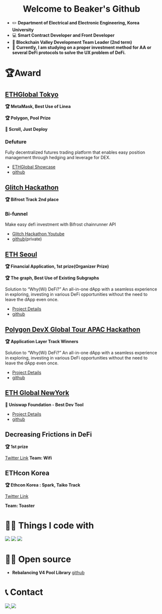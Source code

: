 <h1 style="text-align: center"> Welcome to Beaker's Github </h1>


- ✏️ **Department of Electrical and Electronic Engineering, Korea University**
- 💻 **Smart Contract Developer and Front Developer**
- 🏢 **Blockchain Valley Development Team Leader (2nd term)**
- 💼 **Currently, I am studying on a proper investment method for AA or several DeFi protocols to solve the UX problem of DeFi.**





# 🏆️Award

## [ETHGlobal Tokyo](https://ethglobal.com/showcase/defuture-g31hx)

**🏆 MetaMask, Best Use of Linea**

**🏆 Polygon, Pool Prize**

**📜 Scroll, Just Deploy**

### Defuture

Fully decentralized futures trading platform that enables easy position management through hedging and leverage for DEX.

- [ETHGlobal Showcase](https://ethglobal.com/showcase/defuture-g31hx)
- [github](https://github.com/ETHGlobal-Tokyo-ValleyDance/defutures)

## [Glitch Hackathon](https://glitch-hack.com/)

**🏆 Bifrost Track 2nd place**

### Bi-funnel

Make easy defi investment with Bifrost chainrunner API
- [Glitch Hackathon Youtube](https://youtu.be/u8vomFghJjg?t=1562)
- [github](https://github.com/take5ive/liquidity-bifunnel-contract)(private)

## [ETH Seoul](https://devfolio.co/projects/wifi-ca12)

**🏆 Financial Application, 1st prize(Organizer Prize)**

**🏆 The graph, Best Use of Existing Subgraphs**

Solution to “Why(Wi) DeFi?” An all-in-one dApp with a seamless experience in exploring, investing in various DeFi opportunities without the need to leave the dApp even once.

- [Project Details](https://devfolio.co/projects/wifi-ca12)
- [github](https://github.com/take5ive/wi-fi-eth-seoul)

## [Polygon DevX Global Tour APAC Hackathon](https://polygon.technology/devxglobaltour/hackathon)

**🏆 Application Layer Track Winners**

Solution to “Why(Wi) DeFi?” An all-in-one dApp with a seamless experience in exploring, investing in various DeFi opportunities without the need to leave the dApp even once.

- [Project Details](https://devfolio.co/projects/wifi-ca12)
- [github](https://github.com/take5ive/wi-fi-eth-seoul)

## [ETH Global NewYork](https://ethglobal.com/events/newyork2023)

**🦄 Uniswap Foundation - Best Dev Tool**
- [Project Details](https://ethglobal.com/showcase/nycv4hermit-dj0um)
- [github](https://github.com/djm07073/ETHNewYork-Hook-LAB)

## Decreasing Frictions in DeFi
**🏆 1st prize**

[Twitter Link](https://twitter.com/0xProject/status/1679581592761794562)
**Team: Wifi**

## ETHcon Korea
**🏆 Ethcon Korea : Spark, Taiko Track**

[Twitter Link](https://twitter.com/ethconkr/status/1698269334555312501)

**Team: Toaster**


# 👨‍💻 **Things I code with**
<div>
  <img src="https://img.shields.io/badge/Solidity-363636?style=for-the-badge&logo=Solidity&logoColor=white">
  <img src="https://img.shields.io/badge/React-61DAFB?style=for-the-badge&logo=React&logoColor=white">
  <img src="https://img.shields.io/badge/Typescript-3178C6?style=for-the-badge&logo=Typescript&logoColor=white">
</div>



# 👨‍💻 **Open source**

- **Rebalancing V4 Pool Library**
[github](https://github.com/toaster-finance/rebalancing-v4-pool)


# 📞 Contact
<div>
  <a href = https://www.linkedin.com/in/beakerjin/ title = "Contact with Linkedin"> 
    <img src="https://img.shields.io/badge/linkedin-0A66C2?style=for-the-badge&logo=linkedin&logoColor=white">
  <a/>
  <a href = "mailto: leojean0227@gmail.com" title = "Contact with email"> 
    <img src="https://img.shields.io/badge/gmail-EA4335?style=for-the-badge&logo=gmail&logoColor=white">
  </a>
</div>
